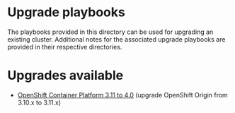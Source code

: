 # Upgrade playbooks
The playbooks provided in this directory can be used for upgrading an existing
cluster. Additional notes for the associated upgrade playbooks are
provided in their respective directories.

# Upgrades available
- [OpenShift Container Platform 3.11 to 4.0](v4_0/README.md) (upgrade OpenShift Origin from 3.10.x to 3.11.x)
